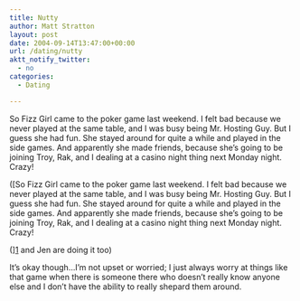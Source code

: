 ```yaml
---
title: Nutty
author: Matt Stratton
layout: post
date: 2004-09-14T13:47:00+00:00
url: /dating/nutty
aktt_notify_twitter:
  - no
categories:
  - Dating

---
```

So Fizz Girl came to the poker game last weekend. I felt bad because we never played at the same table, and I was busy being Mr. Hosting Guy. But I guess she had fun. She stayed around for quite a while and played in the side games. And apparently she made friends, because she&#8217;s going to be joining Troy, Rak, and I dealing at a casino night thing next Monday night. Crazy!

([So Fizz Girl came to the poker game last weekend. I felt bad because we never played at the same table, and I was busy being Mr. Hosting Guy. But I guess she had fun. She stayed around for quite a while and played in the side games. And apparently she made friends, because she&#8217;s going to be joining Troy, Rak, and I dealing at a casino night thing next Monday night. Crazy!

(][1] and Jen are doing it too)

It&#8217;s okay though&#8230;I&#8217;m not upset or worried; I just always worry at things like that game when there is someone there who doesn&#8217;t really know anyone else and I don&#8217;t have the ability to really shepard them around.

 [1]: https://belcanto88.livejournal.com/